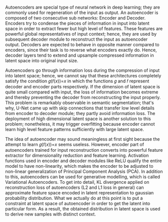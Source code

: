 Autoencoders are special type of neural network in deep learning; they are commonly used for regeneration of the input as output. An autoencoder is 
composed of two consecutive sub networks: Encoder and Decoder. Encoders try to condense the pieces of information in input into latent space in order to 
extract fewer but high level of features. These features are powerful global representatives of input context; hence, they are used by subsequent decoder
module to reconstruct the input as autoencoder output. Decoders are expected to behave in opposite manner compared to encoders, since their task is to 
reverse what encoders exactly do. Hence, decoder layers tend to extend and upsample compressed information in latent space into original input size.

Autoencoders go through information loss during the compression of input into latent space; hence, we cannot say that these architectures completely 
satisfy the condition  𝑔(𝑓(𝑥))=𝑥 in which the functions 𝑔 and 𝑓 represent decoder and encoder parts respectively. If the dimension of latent space is quite 
small compared with input, the loss of information becomes extreme and thereby preventing the decoder from reconstructing the input properly. This problem 
is remarkably observable in semantic segmentation; that's why, U-Net came up with skip connections that transfer low level details from encoder to decoder 
module; they partly avoid information loss. The deployment of high dimensional latent space is another solution to this problem; nonetheless, it may trigger
overfitting because encoder cannot learn high level feature patterns sufficiently with large latent space.

The idea of autoencoder may sound meaningless at first sight because the attempt to learn  𝑔(𝑓(𝑥))=𝑥 seems useless. However, encoder part of autoencoders 
trained for input reconstruction converts into powerful feature extractor for dimensionality reduction and feature learning. Activation functions used in 
encoder and decoder modules like ReLU qualify the entire model to have non-linearity, which makes the encoder to be adjusted to non-linear generalization 
of Principal Component Analysis (PCA). In addition to this, autoencoders can be used for generative modelling, which is called Variational Autoencoders. 
To get into detail, KL divergence applied on reconstruction loss of autoencoders (L2 and L1 loss in general) can approximate feature space encoded in 
latent representation to gaussian probability distribution. What we actually do at this point is to put a constraint at latent space of autoencoder in 
order to get the latent into particular form. As a result, the obtained distribution in latent space is used to derive new samples with distinct context.
